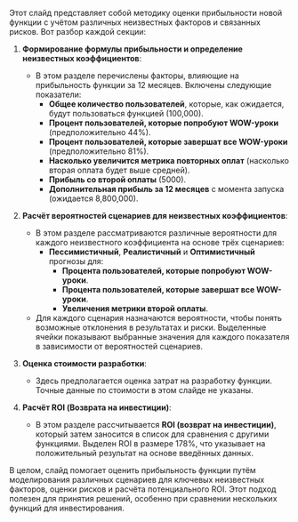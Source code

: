 
Этот слайд представляет собой методику оценки прибыльности новой функции с учётом различных неизвестных факторов и связанных рисков. Вот разбор каждой секции:

1. **Формирование формулы прибыльности и определение неизвестных коэффициентов**:
   - В этом разделе перечислены факторы, влияющие на прибыльность функции за 12 месяцев. Включены следующие показатели:
     - **Общее количество пользователей**, которые, как ожидается, будут пользоваться функцией (100,000).
     - **Процент пользователей, которые попробуют WOW-уроки** (предположительно 44%).
     - **Процент пользователей, которые завершат все WOW-уроки** (предположительно 81%).
     - **Насколько увеличится метрика повторных оплат** (насколько вторая оплата будет выше средней).
     - **Прибыль со второй оплаты** (5000).
     - **Дополнительная прибыль за 12 месяцев** с момента запуска (ожидается 8,800,000).

2. **Расчёт вероятностей сценариев для неизвестных коэффициентов**:
   - В этом разделе рассматриваются различные вероятности для каждого неизвестного коэффициента на основе трёх сценариев:
     - **Пессимистичный**, **Реалистичный** и **Оптимистичный** прогнозы для:
       - **Процента пользователей, которые попробуют WOW-уроки**.
       - **Процента пользователей, которые завершат все WOW-уроки**.
       - **Увеличения метрики второй оплаты**.
   - Для каждого сценария назначаются вероятности, чтобы понять возможные отклонения в результатах и риски. Выделенные ячейки показывают выбранные значения для каждого показателя в зависимости от вероятностей сценариев.

3. **Оценка стоимости разработки**:
   - Здесь предполагается оценка затрат на разработку функции. Точные данные по стоимости в этом слайде не указаны.

4. **Расчёт ROI (Возврата на инвестиции)**:
   - В этом разделе рассчитывается **ROI (возврат на инвестиции)**, который затем заносится в список для сравнения с другими функциями. Выделен ROI в размере 178%, что указывает на положительный результат на основе введённых данных.

В целом, слайд помогает оценить прибыльность функции путём моделирования различных сценариев для ключевых неизвестных факторов, оценки рисков и расчёта потенциального ROI. Этот подход полезен для принятия решений, особенно при сравнении нескольких функций для инвестирования.